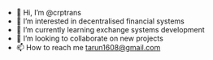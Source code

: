 - 👋 Hi, I’m @crptrans
- 👀 I’m interested in decentralised financial systems
- 🌱 I’m currently learning exchange systems development
- 💞️ I’m looking to collaborate on new projects
- 📫 How to reach me tarun1608@gmail.com

<!---
crptrans/crptrans is a ✨ special ✨ repository because its `README.md` (this file) appears on your GitHub profile.
You can click the Preview link to take a look at your changes.
--->
